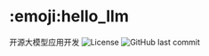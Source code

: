 # :emoji:hello_llm
 开源大模型应用开发
![License](https://img.shields.io/badge/license-MIT-yellow)
![GitHub last commit](https://img.shields.io/github/last-commit/tangbiubiu/HELLO_LLM)